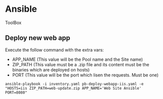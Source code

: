 # Ansible
ToolBox

## Deploy new web app 
Execute the follow command with the extra vars:
- APP_NAME (This value will be the Pool name and the Site name)
- ZIP_PATH (This value must be a .zip file and its content must be the binaries which are deployed on hosts)
- PORT     (This value will be the port which lisen the requests. Must be one)
~~~
ansible-playbook -i inventory.yaml pb-deploy-webapp-iis.yaml -e "HOSTS=iis ZIP_PATH=web-update.zip APP_NAME='Web Site Ansible' PORT=8080"
~~~
